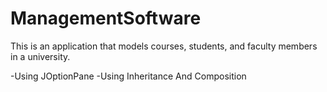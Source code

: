 # ManagementSoftware
This is an application that models courses, students, and faculty members in a university.

-Using JOptionPane
-Using Inheritance And Composition
